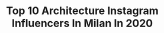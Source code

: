 ---
title: Top 10 Architecture Instagram Influencers In Milan In 2020
description: Identify the most popular Instagram accounts on inBeat.
platform: Instagram
profiles:
  - username: "filippofiora"
    fullname: >-
      Filippo Fiora
    location: "Italy"
    followers: 161056
    engagement: 152
    commentsToLikes: 0.014893
    avatar: "https://scontent-amt2-1.cdninstagram.com/v/t51.2885-19/s320x320/67888007_1344110865753307_2379728262159925248_n.jpg?_nc_ht=scontent-amt2-1.cdninstagram.com&_nc_ohc=Q36gB_Ra25AAX8CU99Q&oh=074d9d0670d6aabb332fa41278abd4fb&oe=5EB89B81"
    verified: true
    hashtags: "#camouflagechallenge, #domp, #home, #iosonomilano"
  - username: "carlo_stanga"
    fullname: >-
      Carlo Stanga Illustrator
    location: "Italy"
    followers: 45145
    engagement: 357
    commentsToLikes: 0.029335
    avatar: "https://scontent-ams4-1.cdninstagram.com/v/t51.2885-19/s150x150/14723619_1451031114912006_7470688736255148032_a.jpg?_nc_ht=scontent-ams4-1.cdninstagram.com&_nc_ohc=Qy7DSEeeTHoAX8kB3N4&oh=55b8680db5213b84fb475f5961af9f51&oe=5EBA5884"
    verified: false
    hashtags: "#delivery, #quarantena, #happynewyear, #cityillustrations"
  - username: "daydreamer_vibes"
    fullname: >-
      Chiara Bodini
    location: "Italy"
    followers: 16936
    engagement: 257
    commentsToLikes: 0.096817
    avatar: "https://scontent-ams4-1.cdninstagram.com/v/t51.2885-19/s320x320/66713635_991876457870548_6950160621493026816_n.jpg?_nc_ht=scontent-ams4-1.cdninstagram.com&_nc_ohc=4IgcBXDoMWYAX85X4ac&oh=13f8b0bf58a2b6375ff6b878dcfdc96d&oe=5EBA83A8"
    verified: false
    hashtags: "#vinbrul, #igersverona, #shoes, #loveisindetails"
  - username: "marcoliuc"
    fullname: >-
      MARCO LUCIGNANO
    location: "Italy"
    followers: 18015
    engagement: 487
    commentsToLikes: 0.058598
    avatar: "https://scontent-lhr8-1.cdninstagram.com/v/t51.2885-19/s320x320/74804037_410514679641471_8860514868768276480_n.jpg?_nc_ht=scontent-lhr8-1.cdninstagram.com&_nc_ohc=pt0kWZ2kJF0AX9GnM2Q&oh=f90b6d7831c1c62c293b751ea1464c20&oe=5EBB0B58"
    verified: false
    hashtags: "#igersnapoli, #italy, #milanotoday, #igersitalia"
  - username: "ilsiciliano_"
    fullname: >-
      Vito ™
    location: "Italy"
    followers: 23476
    engagement: 258
    commentsToLikes: 0.187985
    avatar: "https://scontent-lhr8-1.cdninstagram.com/v/t51.2885-19/s320x320/89383542_192316068860465_1541363423508430848_n.jpg?_nc_ht=scontent-lhr8-1.cdninstagram.com&_nc_ohc=hwOR3iSxfsMAX9ZAgMV&oh=f40fd8ca7e177a36d78e458979807a86&oe=5EBB9411"
    verified: false
    hashtags: "#volgomilano, #master, #borghipiubelli, #siciliaphotos"
  - username: "jimmy.spagnesi"
    fullname: >-
      Gianmarco Spagnesi
    location: "Italy"
    followers: 7587
    engagement: 689
    commentsToLikes: 0.008197
    avatar: "https://scontent-ams4-1.cdninstagram.com/v/t51.2885-19/s320x320/36149407_551372398593044_3485144520780152832_n.jpg?_nc_ht=scontent-ams4-1.cdninstagram.com&_nc_ohc=PACyipZj50AAX_97--k&oh=9c09f30e712336713630afaa3315e955&oe=5EB102ED"
    verified: false
    hashtags: "#choco, #neverstopexploring, #record, #workout"
  - username: "milanstagramcom"
    fullname: >-
      Massimiliano Donghi
    location: "Italy"
    followers: 22928
    engagement: 589
    commentsToLikes: 0.028470
    avatar: "https://scontent-lhr8-1.cdninstagram.com/v/t51.2885-19/s320x320/13694512_1378200482195785_1525204886_a.jpg?_nc_ht=scontent-lhr8-1.cdninstagram.com&_nc_ohc=6JzfsZblMgcAX-U2stB&oh=a30f450777985bea030c30fc52423ca5&oe=5EBCB7E8"
    verified: false
    hashtags: "#tigullio, #citylife, #maaprolarchiviofoto, #bibliotecadeglialberi"
  - username: "luucapaagani"
    fullname: >-
      Luca Pagani
    location: "Italy"
    followers: 20426
    engagement: 752
    commentsToLikes: 0.003269
    avatar: "https://scontent-ams4-1.cdninstagram.com/v/t51.2885-19/s320x320/19533967_700338093510594_72742641321639936_a.jpg?_nc_ht=scontent-ams4-1.cdninstagram.com&_nc_ohc=aeu0lRdzLMAAX9kUtsu&oh=ac26a62fdeac661777229a589c157ece&oe=5EBD4A00"
    verified: false
    hashtags: "#gclub, #piazzadeisignori, #mariobiondi, #christmastime"
  - username: "ranhelwa"
    fullname: >-
      FASHION┇BEAUTY┇DAILY LIFE
    location: "Italy"
    followers: 28966
    engagement: 126
    commentsToLikes: 0.031571
    avatar: "https://scontent-lhr8-1.cdninstagram.com/v/t51.2885-19/s320x320/88204892_208636466861530_7206830126254784512_n.jpg?_nc_ht=scontent-lhr8-1.cdninstagram.com&_nc_ohc=j_BBdoczEhUAX_AjhvT&oh=c36ebe8784cfe48724155160a6320b7d&oe=5EB31D85"
    verified: false
    hashtags: "#quarantine, #igersitalia, #iorestoacasa, #architecture"
  - username: "gitan.amb"
    fullname: >-
      Ambra G.
    location: "Italy"
    followers: 5334
    engagement: 1286
    commentsToLikes: 0.028415
    avatar: "https://instagram.fmkz1-1.fna.fbcdn.net/v/t51.2885-19/s320x320/41481095_1127648280723782_456755349429420032_n.jpg?_nc_ht=instagram.fmkz1-1.fna.fbcdn.net&_nc_ohc=vw64skFtifoAX9UbfUM&oh=5a78442b862e20929c0d9adeec830416&oe=5E929085"
    verified: false
    hashtags: "#andalusia, #gitana, #bluepearl, #mamaafrica"
---